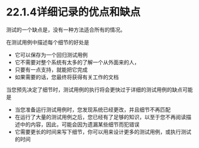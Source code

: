 # 22.1.4详细记录的优点和缺点


测试的一个缺点是，没有一种方法适合所有的情况。

在测试用例中描述每个细节的好处是
* 它可以保存为一个回归测试用例
* 它不需要对整个系统有太多的了解一个从外面来的人，
* 只要有一点支持，就能把它完成
* 如果需要的话，您最终将获得有关工作的文档

当您预先决定了细节时，测试用例的执行将会更快过于详细的测试用例的缺点可能是
* 当您准备运行测试用例时，您发现系统已经更改，并且细节不再匹配
* 在运行了大量的测试用例之后，您已经有了足够的知识，以至于您不再阅读描述中的内容，因此，可能会因为遗漏某些细节而犯错误
* 它需要更长的时间来写下细节，你可以用来设计更多的测试用例，或执行测试的时间

